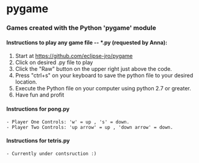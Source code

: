 # pygame
### Games created with the Python 'pygame' module

#### Instructions to play any game file -- *.py (requested by Anna):
1) Start at https://github.com/eclipse-jro/pygame
2) Click on desired .py file to play
3) Click the "Raw" button on the upper right just above the code.
4) Press "ctrl+s" on your keyboard to save the python file to your desired location.
5) Execute the Python file on your computer using python 2.7 or greater.
6) Have fun and profit

#### Instructions for pong.py
    - Player One Controls: 'w' = up , 's' = down.
    - Player Two Controls: 'up arrow' = up , 'down arrow' = down.

#### Instructions for tetris.py
    - Currently under contsruction :)
